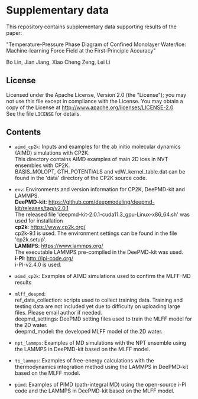 # Supplementary data 

This repository contains supplementary data supporting results of the paper:

"Temperature-Pressure Phase Diagram of Confined Monolayer Water/Ice: Machine-learning Force Field at the First-Principle Accuracy"

Bo Lin, Jian Jiang, Xiao Cheng Zeng, Lei Li

## License
Licensed under the Apache License, Version 2.0 (the "License");
you may not use this file except in compliance with the License.
You may obtain a copy of the License at
       http://www.apache.org/licenses/LICENSE-2.0  
See the file `LICENSE` for details.

## Contents
* `aimd_cp2k`:
Inputs and examples for the ab initio molecular dynamics (AIMD) simulations with CP2K.  
This directory contains AIMD examples of main 2D ices in NVT ensembles with CP2K.  
BASIS_MOLOPT, GTH_POTENTIALS and vdW_kernel_table.dat can be found in the 'data' directory of the CP2K source code.

* `env`:
Environments and version information for CP2K, DeePMD-kit and LAMMPS.  
**DeePMD-kit**:
https://github.com/deepmodeling/deepmd-kit/releases/tag/v2.0.1  
The released file 'deepmd-kit-2.0.1-cuda11.3_gpu-Linux-x86_64.sh' was used for installation  
**cp2k**:
https://www.cp2k.org/  
cp2k-9.1 is used. The environment settings can be found in the file 'cp2k.setup'.  
**LAMMPS**:
https://www.lammps.org/  
The executable LAMMPS pre-compiled in the DeePMD-kit was used.  
**i-PI**:
http://ipi-code.org/  
i-PI-v2.4.0 is used.  

* `aimd_cp2k`:
Examples of AIMD simulations used to confirm the MLFF-MD results

* `mlff_deepmd`:  
ref_data_collection: scripts used to collect training data. Training and testing data are not included yet due to difficulty on uploading large files. Please email author if needed.  
deepmd_settings: DeePMD setting files used to train the MLFF model for the 2D water.  
deepmd_model: the developed MLFF model of the 2D water.  

* `npt_lammps`:
Examples of MD simulations with the NPT ensemble using the LAMMPS in DeePMD-kit based on the MLFF model.

* `ti_lammps`:
Examples of free-energy calculations with the thermodynamics integration method using the LAMMPS in DeePMD-kit based on the MLFF model.

* `pimd`:
Examples of PIMD (path-integral MD) using the open-source i-PI code and the LAMMPS in DeePMD-kit based on the MLFF model.




